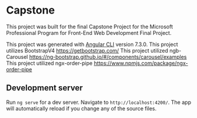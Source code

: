 # Capstone

This project was built for the final Capstone Project for the Microsoft Professional Program for Front-End Web Development Final Project.

This project was generated with [Angular CLI](https://github.com/angular/angular-cli) version 7.3.0.
This project utilizes BootstrapV4 https://getbootstrap.com/
This project utilized ngb-Carousel https://ng-bootstrap.github.io/#/components/carousel/examples
This project utilized ngx-order-pipe https://www.npmjs.com/package/ngx-order-pipe

## Development server

Run `ng serve` for a dev server. Navigate to `http://localhost:4200/`. The app will automatically reload if you change any of the source files.

